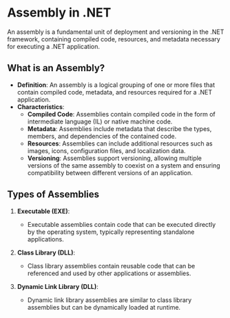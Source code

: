 # Assembly in .NET

An assembly is a fundamental unit of deployment and versioning in the .NET framework, containing compiled code, resources, and metadata necessary for executing a .NET application.

## What is an Assembly?

- **Definition**: An assembly is a logical grouping of one or more files that contain compiled code, metadata, and resources required for a .NET application.
- **Characteristics**:
  - **Compiled Code**: Assemblies contain compiled code in the form of intermediate language (IL) or native machine code.
  - **Metadata**: Assemblies include metadata that describe the types, members, and dependencies of the contained code.
  - **Resources**: Assemblies can include additional resources such as images, icons, configuration files, and localization data.
  - **Versioning**: Assemblies support versioning, allowing multiple versions of the same assembly to coexist on a system and ensuring compatibility between different versions of an application.

## Types of Assemblies

1. **Executable (EXE)**:

   - Executable assemblies contain code that can be executed directly by the operating system, typically representing standalone applications.

2. **Class Library (DLL)**:

   - Class library assemblies contain reusable code that can be referenced and used by other applications or assemblies.

3. **Dynamic Link Library (DLL)**:
   - Dynamic link library assemblies are similar to class library assemblies but can be dynamically loaded at runtime.
